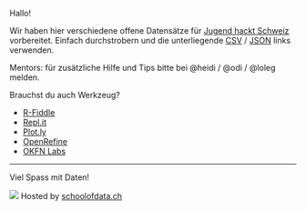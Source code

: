 Hallo!

Wir haben hier verschiedene offene Datensätze für [Jugend hackt Schweiz](https://jugendhackt.org/events/ch/) vorbereitet. Einfach durchstrobern und die unterliegende [CSV](https://de.wikipedia.org/wiki/CSV_(Dateiformat)) / [JSON](https://de.wikipedia.org/wiki/JavaScript_Object_Notation) links verwenden.

Mentors: für zusätzliche Hilfe und Tips bitte bei @heidi / @odi / @loleg melden.

Brauchst du auch Werkzeug?

- [R-Fiddle](http://www.r-fiddle.org)
- [Repl.it](https://repl.it/languages)
- [Plot.ly](https://plot.ly/learn/)
- [OpenRefine](http://openrefine.org/)
- [OKFN Labs](http://okfnlabs.org/projects/#priority=true)

---

Viel Spass mit Daten!

[![](https://make.opendata.ch/files/2015/03/schoolofdata.png)](https://make.opendata.ch/?page_id=795)
Hosted by [schoolofdata.ch](http://schoolofdata.ch)

